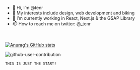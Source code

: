 

- 👋 Hi, I’m @tenr
- 👀 My interests include design, web development and biking
- 🌱 I’m currently working in React, Next.js & the GSAP Library 
- 📫 How to reach me on twitter: @_tenr 

<br>

[![Anurag's GitHub stats](https://github-readme-stats.vercel.app/api?username=tenr&count_private=true&hide=stars,issues&theme=ocean_dark)](https://github.com/tenr/github-readme-stats)


![github-user-contribution](https://user-images.githubusercontent.com/8810441/235407056-916e1ba2-10a6-41d6-8719-92606bed70b1.svg)

    THIS IS JUST THE START! 


<!---
tenr/tenr is a ✨ special ✨ repository because its `README.md` (this file) appears on your GitHub profile.
You can click the Preview link to take a look at your changes.
--->
